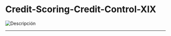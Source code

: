 # Credit-Scoring-Credit-Control-XIX


![Descripción](https://airdrive.eventsair.com/eventsairwesteuprod/production-abbey-public/14d9bdb5a3ca4882adbc16968a4ce658)


---
